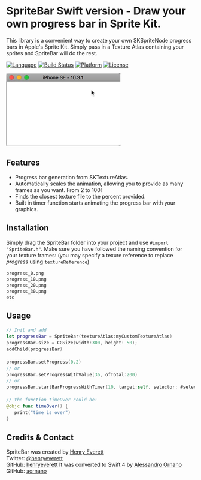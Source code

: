SpriteBar Swift version - Draw your own progress bar in Sprite Kit.
=========

This library is a convenient way to create your own SKSpriteNode progress bars in Apple's Sprite Kit. Simply pass in a Texture Atlas containing your sprites and SpriteBar will do the rest.

[![Language](http://img.shields.io/badge/language-swift-brightgreen.svg?style=flat
)](https://developer.apple.com/swift)
[![Build Status](https://travis-ci.org/Alamofire/Alamofire.svg?branch=master)](https://travis-ci.org/Alamofire/Alamofire)
[![Platform](http://img.shields.io/badge/platform-ios-blue.svg?style=flat
)](https://developer.apple.com/iphone/index.action)
[![License](https://img.shields.io/cocoapods/l/BadgeSwift.svg?style=flat)](/LICENSE)

![demo](demo.gif) 

## Features

- Progress bar generation from SKTextureAtlas.
- Automatically scales the animation, allowing you to provide as many frames as you want. From 2 to 100!
- Finds the closest texture file to the percent provided.
- Built in timer function starts animating the progress bar with your graphics.

## Installation

Simply drag the SpriteBar folder into your project and use <code>#import "SpriteBar.h"</code>.
Make sure you have followed the naming convention for your texture frames:
(you may specify a texure reference to replace *progress* using <code>textureReference</code>)
```
progress_0.png
progress_10.png
progress_20.png
progress_30.png
etc
```

## Usage

```swift
// Init and add
let progressBar = SpriteBar(textureAtlas:myCustomTextureAtlas)
progressBar.size = CGSize(width:300, height: 50);
addChild(progressBar)

progressBar.setProgress(0.2)
// or
progressBar.setProgressWithValue(36, ofTotal:200)
// or
progressBar.startBarProgressWithTimer(10, target:self, selector: #selector(self.timeOver))

// the function timeOver could be:
@objc func timeOver() {
   print("time is over")
}
```

## Credits & Contact
SpriteBar was created by [Henry Everett](http://www.henryeverett.info/)  
Twitter: [@henryeverett](https://www.twitter.com/henryeverett)  
GitHub: [henryeverett](https://github.com/henryeverett)
It was converted to Swift 4 by [Alessandro Ornano](http://www.alessandroornano.com/)
GitHub: [aornano](https://github.com/aornano/)

